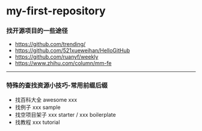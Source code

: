 # my-first-repository
### 找开源项目的一些途径
- https://github.com/trending/
- https://github.com/521xueweihan/HelloGitHub
- https://github.com/ruanyf/weekly
- https://www.zhihu.com/column/mm-fe
---
### 特殊的查找资源小技巧-常用前缀后缀 
- 找百科大全 awesome xxx
- 找例子 xxx sample
- 找空项目架子 xxx starter / xxx boilerplate 
- 找教程 xxx tutorial

